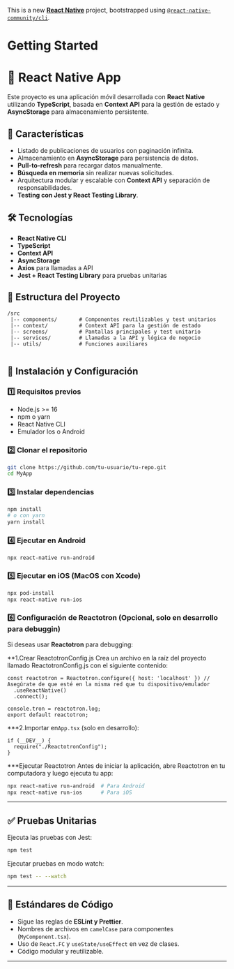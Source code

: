This is a new [**React Native**](https://reactnative.dev) project, bootstrapped using [`@react-native-community/cli`](https://github.com/react-native-community/cli).

# Getting Started

# 📱 React Native App

Este proyecto es una aplicación móvil desarrollada con **React Native** utilizando **TypeScript**, basada en **Context API** para la gestión de estado y **AsyncStorage** para almacenamiento persistente.

## 🚀 Características
- Listado de publicaciones de usuarios con paginación infinita.
- Almacenamiento en **AsyncStorage** para persistencia de datos.
- **Pull-to-refresh** para recargar datos manualmente.
- **Búsqueda en memoria** sin realizar nuevas solicitudes.
- Arquitectura modular y escalable con **Context API** y separación de responsabilidades.
- **Testing con Jest y React Testing Library**.

## 🛠️ Tecnologías
- **React Native CLI**
- **TypeScript**
- **Context API**
- **AsyncStorage**
- **Axios** para llamadas a API
- **Jest + React Testing Library** para pruebas unitarias


## 📂 Estructura del Proyecto
```plaintext
/src
 |-- components/       # Componentes reutilizables y test unitarios
 |-- context/          # Context API para la gestión de estado
 |-- screens/          # Pantallas principales y test unitario
 |-- services/         # Llamadas a la API y lógica de negocio
 |-- utils/            # Funciones auxiliares
 
```

## 🔧 Instalación y Configuración

### **1️⃣ Requisitos previos**
- Node.js >= 16
- npm o yarn
- React Native CLI
- Emulador Ios o Android

### **2️⃣ Clonar el repositorio**
```bash
git clone https://github.com/tu-usuario/tu-repo.git
cd MyApp
```

### **3️⃣ Instalar dependencias**
```bash
npm install
# o con yarn
yarn install
```

### **4️⃣ Ejecutar en Android**
```bash
npx react-native run-android
```

### **5️⃣ Ejecutar en iOS (MacOS con Xcode)**
```bash
npx pod-install
npx react-native run-ios
```

### **6️⃣ Configuración de Reactotron (Opcional, solo en desarrollo para debuggin)**
Si deseas usar **Reactotron** para debugging: 

**1.Crear ReactotronConfig.js
Crea un archivo en la raíz del proyecto llamado ReactotronConfig.js con el siguiente contenido:
```tsx
const reactotron = Reactotron.configure({ host: 'localhost' }) // Asegúrate de que esté en la misma red que tu dispositivo/emulador
  .useReactNative()
  .connect();

console.tron = reactotron.log;
export default reactotron;
```
***2.Importar en`App.tsx` (solo en desarrollo):
```tsx
if (__DEV__) {
  require("./ReactotronConfig");
}
```
***Ejecutar Reactotron
Antes de iniciar la aplicación, abre Reactotron en tu computadora y luego ejecuta tu app:
```bash
npx react-native run-android  # Para Android
npx react-native run-ios      # Para iOS
```
---

## ✅ Pruebas Unitarias
Ejecuta las pruebas con Jest:
```bash
npm test
```
Ejecutar pruebas en modo watch:
```bash
npm test -- --watch
```
---

## 📖 Estándares de Código
- Sigue las reglas de **ESLint y Prettier**.
- Nombres de archivos en `camelCase` para componentes (`MyComponent.tsx`).
- Uso de `React.FC` y `useState/useEffect` en vez de clases.
- Código modular y reutilizable.

---
